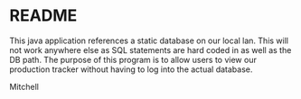 # README #

This java application references a static database on our local lan.  This will not work anywhere else as SQL statements are hard coded in as well as the DB path.  The purpose of this program is to allow users to view our production tracker without having to log into the actual database.

Mitchell